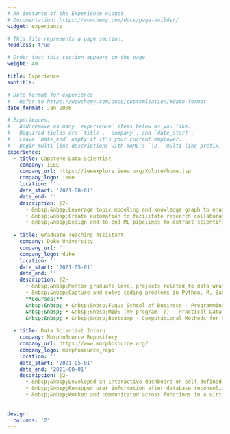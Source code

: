 ```yaml
---
# An instance of the Experience widget.
# Documentation: https://wowchemy.com/docs/page-builder/
widget: experience

# This file represents a page section.
headless: true

# Order that this section appears on the page.
weight: 40

title: Experience
subtitle:

# Date format for experience
#   Refer to https://wowchemy.com/docs/customization/#date-format
date_format: Jan 2006

# Experiences.
#   Add/remove as many `experience` items below as you like.
#   Required fields are `title`, `company`, and `date_start`.
#   Leave `date_end` empty if it's your current employer.
#   Begin multi-line descriptions with YAML's `|2-` multi-line prefix.
experience:
  - title: Capstone Data Scientist
    company: IEEE
    company_url: https://ieeexplore.ieee.org/Xplore/home.jsp
    company_logo: ieee
    location: ''
    date_start: '2021-08-01'
    date_end: ''
    description: |2-
      • &nbsp;&nbsp;Leverage topic modeling and knowledge graph to enable efficient cross-disciplinary research and new concepts discovery for large-scale datasets (5.4M+ publications) hosted by IEEE *Xplore* digital library.  
      • &nbsp;&nbsp;Create automation to facilitate research collaboration across divisions and increase search efficiency.  
      • &nbsp;&nbsp;Design end-to-end ML pipelines to extract scientific concepts, validate through graph linkages; Tag paper with concepts based on relevancy, and establish the parent-child hierarchy between concepts.  
        
  - title: Graduate Teaching Assistant
    company: Duke University
    company_url: ''
    company_logo: duke
    location: ''
    date_start: '2021-05-01'
    date_end: ''
    description: |2-
      • &nbsp;&nbsp;Mentor graduate-level projects related to data wrangling, modeling, analysis, and application.  
      • &nbsp;&nbsp;Capture and solve coding problems in Python, R, Bash, Git for inter-disciplinary students.  
      **Courses:**  
      &nbsp;&nbsp; • &nbsp;&nbsp;Fuqua School of Business - Programming for Analysis and Visualization, Data Analytics and Applications [course site](https://www.fuqua.duke.edu/programs/accelerated-msqm-business-analytics/curriculum)  
      &nbsp;&nbsp; • &nbsp;&nbsp;MIDS (my program :)) - Practical Data Science [course site](https://www.practicaldatascience.org/html/index.html)  
      &nbsp;&nbsp; • &nbsp;&nbsp;Bootcamp - Computational Methods for Social Scientists [course site](https://cm4ss.com/html/index.html)  
    
  - title: Data Scientist Intern
    company: MorphoSource Repository
    company_url: https://www.morphosource.org/
    company_logo: morphosource_repo
    location: ''
    date_start: '2021-05-01'
    date_end: '2021-08-01'
    description: |2-
      • &nbsp;&nbsp;Developed an interactive dashboard on self-defined metrics to visualize the impact of 3D scans of specimens. Derived insights to encourage user contribution and optimize data storage allocations.  
      • &nbsp;&nbsp;Remapped user information after database reconsolidation. Prototyped the data analysis pipeline with cleaning and processing.  
      • &nbsp;&nbsp;Worked and communicated across functions in a virtual environment setting to drive the product updates.    
      
      
design:
  columns: '2'
---
```


